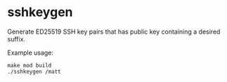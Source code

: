 # sshkeygen

Generate ED25519 SSH key pairs that has public key containing a desired suffix.

Example usage:

```
make mod build
./sshkeygen /matt
```

